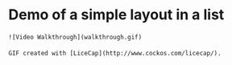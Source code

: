 # Demo of a simple layout in a list

    ![Video Walkthrough](walkthrough.gif)

    GIF created with [LiceCap](http://www.cockos.com/licecap/).

